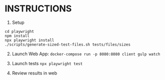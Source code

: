 # INSTRUCTIONS

1. Setup
```
cd playwright
npm install
npx playwright install
./scripts/generate-sized-test-files.sh tests/files/sizes
```

2. Launch Web App: `docker-compose run -p 8080:8080 client gulp watch`

3. Launch tests `npx playwright test`

4. Review results in web

